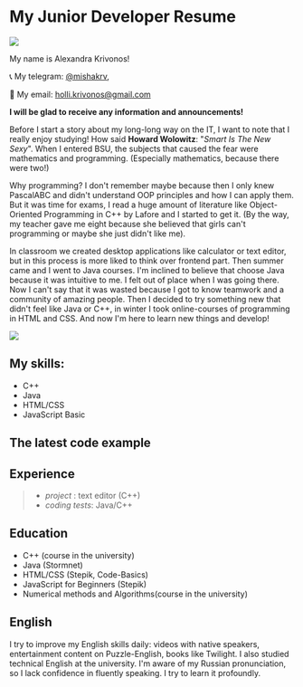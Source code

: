 # My Junior Developer Resume
![](https://github.com/AlexandraKrivonos/assets-for-cv/bl..)

My name is Alexandra Krivonos!

📞 My telegram: [@mishakrv](https://t.me/mishakrv),

📩 My email: holli.krivonos@gmail.com

**I will be glad to receive any information and announcements!**

Before I start a story about my long-long way on the IT, I want to note that I really enjoy studying! How said **Howard Wolowitz**: "*Smart Is The New Sexy*". When I entered BSU, the subjects that caused the fear were mathematics and programming. (Especially mathematics, because there were two!)

Why programming? I don't remember maybe because then I only knew PascalABC and didn't understand OOP principles and how I can apply them. But it was time for exams, I read a huge amount of literature like Object-Oriented Programming in C++ by Lafore and I started to get it. (By the way, my teacher gave me eight because she believed that girls can't programming or maybe she just didn't like me).

In classroom we created desktop applications like calculator or text editor, but in this process is more liked to think over frontend part. Then summer came and I went to Java courses. I'm inclined to believe that choose Java because it was intuitive to me. I felt out of place when I was going there. Now I can't say that it was wasted because I got to know teamwork and a community of amazing people. Then I decided to try something new that didn't feel like Java or C++, in winter I took online-courses of programming in HTML and CSS. And now I'm here to learn new things and develop!

![](https://github.com/AlexandraKrivonos/assets-for-cv/bl..)

## My skills:
- C++
- Java
- HTML/CSS
- JavaScript Basic

## The latest code example

## Experience
> - *project* : text editor (C++)
> - *coding tests*: Java/C++

## Education
- C++ (course in the university)
- Java (Stormnet)
- HTML/CSS (Stepik, Code-Basics)
- JavaScript for Beginners (Stepik)
- Numerical methods and Algorithms(course in the university)

## English
I try to improve my English skills daily: videos with native speakers, entertainment content on Puzzle-English, books like Twilight. I also studied technical English at the university. I'm aware of my Russian pronunciation, so I lack confidence in fluently speaking. I try to learn it profoundly.